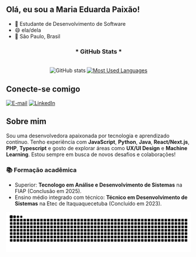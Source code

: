 ## Olá, eu sou a Maria Eduarda Paixão!
- 🎯 Estudante de Desenvolvimento de Software
- 😄 ela/dela
- 📍 São Paulo, Brasil

<div style="text-align: center;" align="center">
  <h3>* GitHub Stats *</h3>
  <br>
  <img src="https://github-readme-stats-git-masterrstaa-rickstaa.vercel.app/api?username=MariaEdPaixao&hide_title=true&show_icons=true&include_all_commits=false&count_private=true&line_height=25&hide=issues&bg_color=000&title_color=FF00F6&text_color=FFF&border_radius=3&border_color=36123c&icon_color=FF00F6&theme=jolly" alt="GitHub stats">

  <a href="https://github.com/MariaEdPaixao/github-readme-stats">
    <img src="https://github-readme-stats-git-masterrstaa-rickstaa.vercel.app/api/top-langs/?username=MariaEdPaixao&line_height=10&card_width=290&layout=compact&hide_title=false&count_private=true&langs_count=4&show_icons=true&title_color=FF00F6&hide=html,scss,less&bg_color=000&text_color=8B8B8B&border_radius=3&border_color=561760&count_private=true" alt="Most Used Languages">
  </a>
</div>


## Conecte-se comigo
[![E-mail](https://img.shields.io/badge/-Email-000?style=for-the-badge&logo=microsoft-outlook&logoColor=FF00F6&color:FFF)](mailto:mariaeduardaalvesdapaixao0807@gmail.com)
[![LinkedIn](https://img.shields.io/badge/-LinkedIn-000?style=for-the-badge&logo=linkedin&logoColor=FF00F6&color:FFF)](www.linkedin.com/in/maria-eduarda-alves-da-paixão-6267a1303)

## Sobre mim
Sou uma desenvolvedora apaixonada por tecnologia e aprendizado contínuo. Tenho experiência com **JavaScript**, **Python**, **Java**, **React/Next.js**, **PHP**, **Typescript** e gosto de explorar áreas como **UX/UI Design** e **Machine Learning**. Estou sempre em busca de novos desafios e colaborações!

### 📚 Formação acadêmica
- Superior: **Tecnologo em Análise e Desenvolvimento de Sistemas** na FIAP (Conclusão em 2025).
- Ensino médio integrado com técnico: **Técnico em Desenvolvimento de Sistemas** na Etec de Itaquaquecetuba (Concluído em 2023).
  

<picture align="center">
  <source media="(prefers-color-scheme: dark)" srcset="https://raw.githubusercontent.com/MariaEdPaixao/MariaEdPaixao/output/github-contribution-grid-snake-dark.svg">
  <source media="(prefers-color-scheme: light)" srcset="https://raw.githubusercontent.com/MariaEdPaixao/MariaEdPaixao/output/github-contribution-grid-snake-dark.svg">
  <img align="center" alt="github contribution grid snake animation" src="https://raw.githubusercontent.com/MariaEdPaixao/MariaEdPaixao/output/github-contribution-grid-snake.svg">
</picture>
